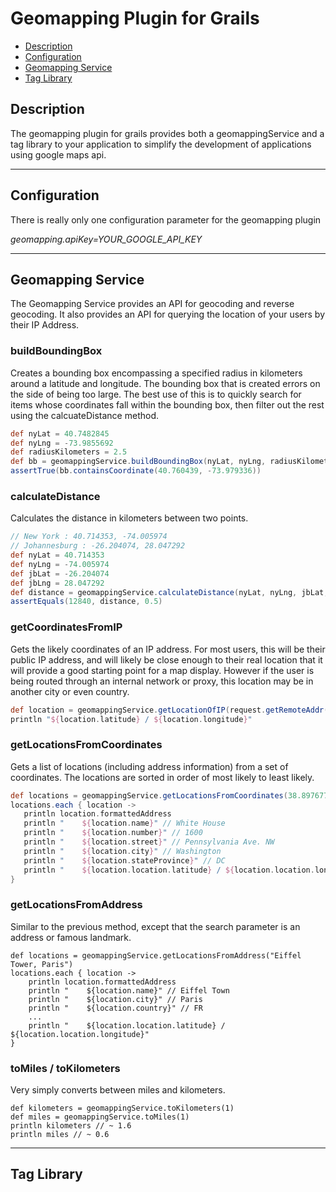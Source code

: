 Geomapping Plugin for Grails
============================
* [Description](#description)
* [Configuration](#configuration)
* [Geomapping Service](#geomapping-service)
* [Tag Library](#tag-library)

## Description
The geomapping plugin for grails provides both a geomappingService and a tag library to your application to simplify the development of applications using google maps api.

***
## Configuration
There is really only one configuration parameter for the geomapping plugin

*geomapping.apiKey=YOUR_GOOGLE_API_KEY*

***
## Geomapping Service
The Geomapping Service provides an API for geocoding and reverse geocoding.  It also provides an API for querying the location of your users by their IP Address.

### buildBoundingBox
Creates a bounding box encompassing a specified radius in kilometers around a latitude and longitude.  The bounding box that is created errors on the side of being too large.  The best use of this is to quickly search for items whose coordinates fall within the bounding box, then filter out the rest using the calcuateDistance method.

```groovy
def nyLat = 40.7482845
def nyLng = -73.9855692
def radiusKilometers = 2.5
def bb = geomappingService.buildBoundingBox(nyLat, nyLng, radiusKilometers)
assertTrue(bb.containsCoordinate(40.760439, -73.979336))
```
### calculateDistance
Calculates the distance in kilometers between two points.

```groovy
// New York : 40.714353, -74.005974
// Johannesburg : -26.204074, 28.047292
def nyLat = 40.714353
def nyLng = -74.005974
def jbLat = -26.204074
def jbLng = 28.047292
def distance = geomappingService.calculateDistance(nyLat, nyLng, jbLat, jbLng)
assertEquals(12840, distance, 0.5)
```
### getCoordinatesFromIP
Gets the likely coordinates of an IP address.  For most users, this will be their public IP address, and will likely be close enough to their real location that it will provide a good starting point for a map display.  However if the user is being routed through an internal network or proxy, this location may be in another city or even country.

```groovy    
def location = geomappingService.getLocationOfIP(request.getRemoteAddr())
println "${location.latitude} / ${location.longitude}"
```
### getLocationsFromCoordinates
Gets a list of locations (including address information) from a set of coordinates.  The locations are sorted in order of most likely to least likely.

```groovy
def locations = geomappingService.getLocationsFromCoordinates(38.8976777, -77.0365170)
locations.each { location ->
   println location.formattedAddress
   println "    ${location.name}" // White House
   println "    ${location.number}" // 1600
   println "    ${location.street}" // Pennsylvania Ave. NW
   println "    ${location.city}" // Washington
   println "    ${location.stateProvince}" // DC
   println "    ${location.location.latitude} / ${location.location.longitude}"
}
```
### getLocationsFromAddress
Similar to the previous method, except that the search parameter is an address or famous landmark.

    def locations = geomappingService.getLocationsFromAddress("Eiffel Tower, Paris")
    locations.each { location ->
        println location.formattedAddress
        println "    ${location.name}" // Eiffel Town
        println "    ${location.city}" // Paris
        println "    ${location.country}" // FR
        ... 
        println "    ${location.location.latitude} / ${location.location.longitude}"
    }

### toMiles / toKilometers
Very simply converts between miles and kilometers.

    def kilometers = geomappingService.toKilometers(1)
    def miles = geomappingService.toMiles(1)
    println kilometers // ~ 1.6
    println miles // ~ 0.6

***
## Tag Library